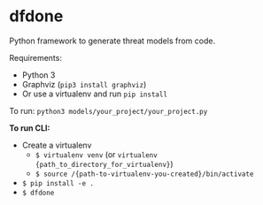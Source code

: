 # dfdone
Python framework to generate threat models from code.

Requirements:
- Python 3
- Graphviz (`pip3 install graphviz`)
- Or use a virtualenv and run `pip install`

To run:
`python3 models/your_project/your_project.py`

**To run CLI:**

- Create a virtualenv
    - `$ virtualenv venv` (or `virtualenv {path_to_directory_for_virtualenv}`)
    - `$ source /{path-to-virtualenv-you-created}/bin/activate`
- `$ pip install -e .`
- `$ dfdone`